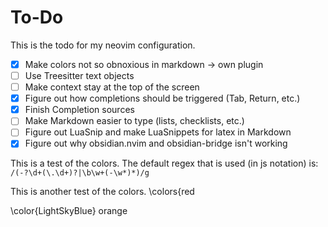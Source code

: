 # To-Do

This is the todo for my neovim configuration.

- [x] Make colors not so obnoxious in markdown -> own plugin
- [ ] Use Treesitter text objects
- [ ] Make context stay at the top of the screen
- [x] Figure out how completions should be triggered (Tab, Return, etc.)
- [x] Finish Completion sources
- [ ] Make Markdown easier to type (lists, checklists, etc.)
- [ ] Figure out LuaSnip and make LuaSnippets for latex in Markdown
- [x] Figure out why obsidian.nvim and obsidian-bridge isn't working

This is a test of the colors. The default regex that is used (in js notation) is: `/(-?\d+(\.\d+)?|\b\w+(-\w*)*)/g`

This is another test of the colors. \colors{red

\color{LightSkyBlue} orange
